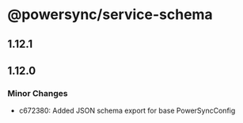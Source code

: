 # @powersync/service-schema

## 1.12.1

## 1.12.0

### Minor Changes

- c672380: Added JSON schema export for base PowerSyncConfig
